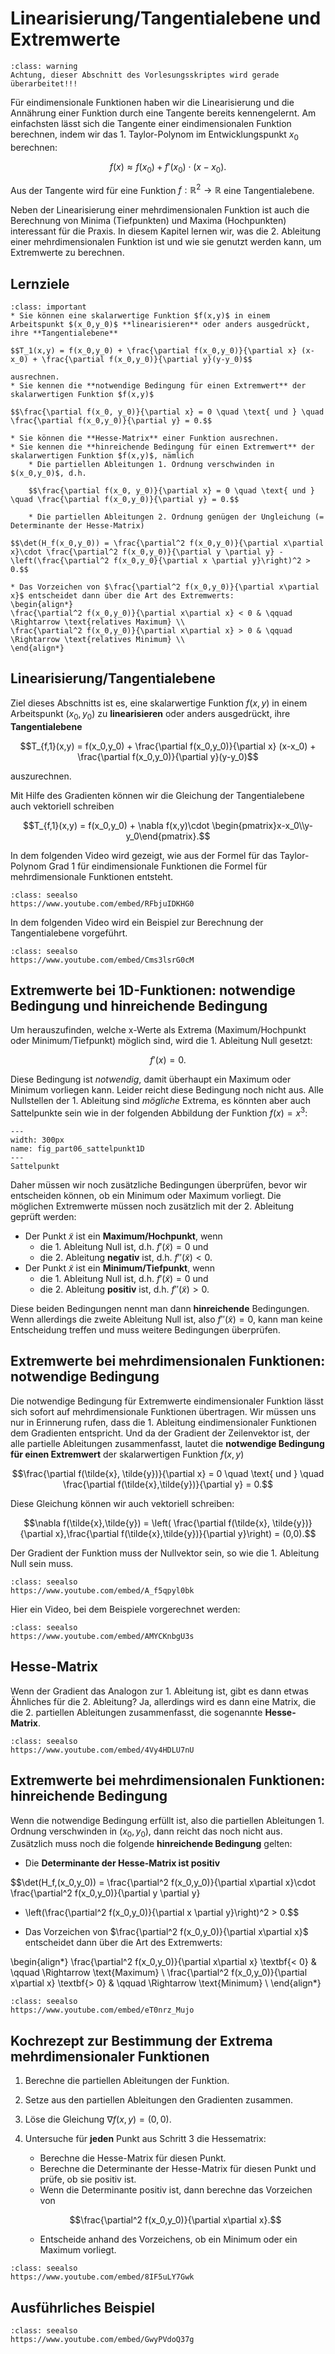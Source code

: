 # Linearisierung/Tangentialebene und Extremwerte

```{admonition} Warnung
:class: warning
Achtung, dieser Abschnitt des Vorlesungsskriptes wird gerade überarbeitet!!!
```

Für eindimensionale Funktionen haben wir die Linearisierung und die Annährung einer Funktion durch eine Tangente bereits kennengelernt. Am einfachsten lässt sich die Tangente einer eindimensionalen Funktion berechnen, indem wir das 1. Taylor-Polynom im Entwicklungspunkt $x_0$ berechnen:

$$f(x) \approx f(x_0) + f'(x_0)\cdot (x-x_0).$$

Aus der Tangente wird für eine Funktion $f: \mathbb{R}^2 \rightarrow \mathbb{R}$ eine Tangentialebene. 

Neben der Linearisierung einer mehrdimensionalen Funktion ist auch die Berechnung von Minima (Tiefpunkten) und Maxima (Hochpunkten) interessant für die Praxis. In diesem Kapitel lernen wir, was die 2. Ableitung einer mehrdimensionalen Funktion ist und wie sie genutzt werden kann, um Extremwerte zu berechnen.




## Lernziele

```{admonition} Lernziele
:class: important
* Sie können eine skalarwertige Funktion $f(x,y)$ in einem Arbeitspunkt $(x_0,y_0)$ **linearisieren** oder anders ausgedrückt, ihre **Tangentialebene**

$$T_1(x,y) = f(x_0,y_0) + \frac{\partial f(x_0,y_0)}{\partial x} (x-x_0) + \frac{\partial f(x_0,y_0)}{\partial y}(y-y_0)$$

ausrechnen.
* Sie kennen die **notwendige Bedingung für einen Extremwert** der skalarwertigen Funktion $f(x,y)$

$$\frac{\partial f(x_0, y_0)}{\partial x} = 0 \quad \text{ und } \quad \frac{\partial f(x_0,y_0)}{\partial y} = 0.$$

* Sie können die **Hesse-Matrix** einer Funktion ausrechnen.
* Sie kennen die **hinreichende Bedingung für einen Extremwert** der skalarwertigen Funktion $f(x,y)$, nämlich
    * Die partiellen Ableitungen 1. Ordnung verschwinden in $(x_0,y_0)$, d.h.
    
    $$\frac{\partial f(x_0, y_0)}{\partial x} = 0 \quad \text{ und } \quad \frac{\partial f(x_0,y_0)}{\partial y} = 0.$$
    
    * Die partiellen Ableitungen 2. Ordnung genügen der Ungleichung (= Determinante der Hesse-Matrix)
    
$$\det(H_f(x_0,y_0)) = \frac{\partial^2 f(x_0,y_0)}{\partial x\partial x}\cdot \frac{\partial^2 f(x_0,y_0)}{\partial y \partial y} - \left(\frac{\partial^2 f(x_0,y_0}{\partial x \partial y}\right)^2 > 0.$$

* Das Vorzeichen von $\frac{\partial^2 f(x_0,y_0)}{\partial x\partial x}$ entscheidet dann über die Art des Extremwerts:
\begin{align*}
\frac{\partial^2 f(x_0,y_0)}{\partial x\partial x} < 0 & \qquad \Rightarrow \text{relatives Maximum} \\
\frac{\partial^2 f(x_0,y_0)}{\partial x\partial x} > 0 & \qquad \Rightarrow \text{relatives Minimum} \\
\end{align*}
```

<!-- #region -->
## Linearisierung/Tangentialebene

Ziel dieses Abschnitts ist es, eine skalarwertige Funktion $f(x,y)$ in einem Arbeitspunkt $(x_0,y_0)$ zu **linearisieren** oder anders ausgedrückt, ihre **Tangentialebene**


$$T_{f,1}(x,y) = f(x_0,y_0) + \frac{\partial f(x_0,y_0)}{\partial x} (x-x_0) + \frac{\partial f(x_0,y_0)}{\partial y}(y-y_0)$$

auszurechnen.

Mit Hilfe des Gradienten können wir die Gleichung der Tangentialebene auch vektoriell schreiben


$$T_{f,1}(x,y) = f(x_0,y_0) + \nabla f(x,y)\cdot \begin{pmatrix}x-x_0\\y-y_0\end{pmatrix}.$$

In dem folgenden Video wird gezeigt, wie aus der Formel für das Taylor-Polynom Grad 1 für eindimensionale Funktionen die Formel für mehrdimensionale Funktionen entsteht.
<!-- #endregion -->

```{admonition} Video
:class: seealso
https://www.youtube.com/embed/RFbjuIDKHG0
```

In dem folgenden Video wird ein Beispiel zur Berechnung der Tangentialebene vorgeführt.

```{admonition} Video
:class: seealso
https://www.youtube.com/embed/Cms3lsrG0cM
```

## Extremwerte bei 1D-Funktionen: notwendige Bedingung und hinreichende Bedingung

Um herauszufinden, welche x-Werte als Extrema (Maximum/Hochpunkt oder Minimum/Tiefpunkt) möglich sind, wird die 1. Ableitung Null gesetzt:

$$f'(x)=0.$$

Diese Bedingung ist *notwendig*, damit überhaupt ein Maximum oder Minimum vorliegen kann. Leider reicht diese Bedingung noch nicht aus. Alle Nullstellen der 1. Ableitung sind *mögliche* Extrema, es könnten aber auch Sattelpunkte sein wie in der folgenden Abbildung der Funktion $f(x)=x^3$:


```{figure} pics/part08_sattelpunkt1D.svg
---
width: 300px
name: fig_part06_sattelpunkt1D
---
Sattelpunkt
```


Daher müssen wir noch zusätzliche Bedingungen überprüfen, bevor wir entscheiden können, ob ein Minimum oder Maximum vorliegt. Die möglichen Extremwerte müssen noch zusätzlich mit der 2. Ableitung geprüft werden:

* Der Punkt $\tilde{x}$ ist ein **Maximum/Hochpunkt**, wenn
    * die 1. Ableitung Null ist, d.h. $f'(\tilde{x})=0$ und
    * die 2. Ableitung **negativ** ist, d.h. $f''(\tilde{x}) < 0$. 
* Der Punkt $\tilde{x}$ ist ein **Minimum/Tiefpunkt**, wenn
    * die 1. Ableitung Null ist, d.h. $f'(\tilde{x})=0$ und
    * die 2. Ableitung **positiv** ist, d.h. $f''(\tilde{x}) > 0$.
    
Diese beiden Bedingungen nennt man dann **hinreichende** Bedingungen. Wenn allerdings die zweite Ableitung Null ist, also $f''(\tilde{x})=0$, kann man keine Entscheidung treffen und muss weitere Bedingungen überprüfen.



## Extremwerte bei mehrdimensionalen Funktionen: notwendige Bedingung

Die notwendige Bedingung für Extremwerte eindimensionaler Funktion lässt sich sofort auf mehrdimensionale Funktionen übertragen. Wir müssen uns nur in Erinnerung rufen, dass die 1. Ableitung eindimensionaler Funktionen dem Gradienten entspricht. Und da der Gradient der Zeilenvektor ist, der alle partielle Ableitungen zusammenfasst, lautet die **notwendige Bedingung für einen Extremwert** der skalarwertigen Funktion $f(x,y)$

$$\frac{\partial f(\tilde{x}, \tilde{y})}{\partial x} = 0 \quad \text{ und } \quad \frac{\partial f(\tilde{x},\tilde{y})}{\partial y} = 0.$$

Diese Gleichung können wir auch vektoriell schreiben:

$$\nabla f(\tilde{x},\tilde{y}) = \left( \frac{\partial f(\tilde{x}, \tilde{y})}{\partial x},\frac{\partial f(\tilde{x},\tilde{y})}{\partial y}\right) = (0,0).$$

Der Gradient der Funktion muss der Nullvektor sein, so wie die 1. Ableitung Null sein muss.


```{admonition} Video
:class: seealso
https://www.youtube.com/embed/A_f5qpyl0bk
```

Hier ein Video, bei dem Beispiele vorgerechnet werden:

```{admonition} Video
:class: seealso
https://www.youtube.com/embed/AMYCKnbgU3s
```

## Hesse-Matrix

Wenn der Gradient das Analogon zur 1. Ableitung ist, gibt es dann etwas Ähnliches für die 2. Ableitung? Ja, allerdings wird es dann eine Matrix, die die 2. partiellen Ableitungen zusammenfasst, die sogenannte **Hesse-Matrix**.

```{admonition} Video
:class: seealso
https://www.youtube.com/embed/4Vy4HDLU7nU
```

## Extremwerte bei mehrdimensionalen Funktionen: hinreichende Bedingung

Wenn die notwendige Bedingung erfüllt ist, also die partiellen Ableitungen 1. Ordnung verschwinden in $(x_0,y_0)$, dann reicht das noch nicht aus. Zusätzlich muss noch die folgende **hinreichende Bedingung** gelten:

* Die **Determinante der Hesse-Matrix ist positiv**

$$\det(H_f\,(x_0,y_0)) = \frac{\partial^2 f(x_0,y_0)}{\partial x\partial x}\cdot \frac{\partial^2 f(x_0,y_0)}{\partial y \partial y} 
- \left(\frac{\partial^2 f(x_0,y_0)}{\partial x \partial y}\right)^2 > 0.$$

* Das Vorzeichen von $\frac{\partial^2 f(x_0,y_0)}{\partial x\partial x}$ entscheidet dann über die Art des Extremwerts:

\begin{align*}
\frac{\partial^2 f(x_0,y_0)}{\partial x\partial x} \textbf{< 0} & \qquad \Rightarrow \text{Maximum} \\
\frac{\partial^2 f(x_0,y_0)}{\partial x\partial x} \textbf{> 0} & \qquad \Rightarrow \text{Minimum} \\
\end{align*}


```{admonition} Video
:class: seealso
https://www.youtube.com/embed/eT0nrz_Mujo
```

## Kochrezept zur Bestimmung der Extrema mehrdimensionaler Funktionen

1. Berechne die partiellen Ableitungen der Funktion.
2. Setze aus den partiellen Ableitungen den Gradienten zusammen.
3. Löse die Gleichung $\nabla f(x,y) = (0,0)$.
4. Untersuche für **jeden** Punkt aus Schritt 3 die Hessematrix:

    * Berechne die Hesse-Matrix für diesen Punkt.
    * Berechne die Determinante der Hesse-Matrix für diesen Punkt und prüfe, ob sie positiv ist.
    * Wenn die Determinante positiv ist, dann berechne das Vorzeichen von 
    
    $$\frac{\partial^2 f(x_0,y_0)}{\partial x\partial x}.$$
    
    * Entscheide anhand des Vorzeichens, ob ein Minimum oder ein Maximum vorliegt.


```{admonition} Video
:class: seealso
https://www.youtube.com/embed/8IF5uLY7Gwk
```

## Ausführliches Beispiel

```{admonition} Video
:class: seealso
https://www.youtube.com/embed/GwyPVdoQ37g
```

